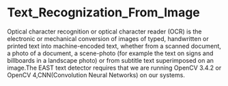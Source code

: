 # Text_Recognization_From_Image
Optical character recognition or optical character reader (OCR) is the electronic or mechanical conversion of images of typed, handwritten or printed text into machine-encoded text, whether from a scanned document, a photo of a document, a scene-photo (for example the text on signs and billboards in a landscape photo) or from subtitle text superimposed on an image.The EAST text detector requires that we are running OpenCV 3.4.2 or OpenCV 4,CNN(Convolution Neural Networks) on our systems.
